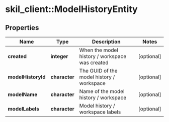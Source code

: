 # skil_client::ModelHistoryEntity

## Properties
Name | Type | Description | Notes
------------ | ------------- | ------------- | -------------
**created** | **integer** | When the model history / workspace was created | [optional] 
**modelHistoryId** | **character** | The GUID of the model history / workspace | [optional] 
**modelName** | **character** | Name of the model history / workspace | [optional] 
**modelLabels** | **character** | Model history / workspace labels | [optional] 


